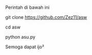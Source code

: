 Perintah di bawah ini 











git clone https://github.com/Zez11/asw

cd asw

python asu.py











Semoga dapat ijo²
